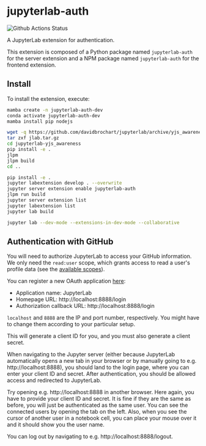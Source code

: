 # jupyterlab-auth

![Github Actions Status](https://github.com/davidbrochart/jupyterlab-auth/workflows/Build/badge.svg)

A JupyterLab extension for authentication.


This extension is composed of a Python package named `jupyterlab-auth`
for the server extension and a NPM package named `jupyterlab-auth`
for the frontend extension.


## Install

To install the extension, execute:

```bash
mamba create -n jupyterlab-auth-dev
conda activate jupyterlab-auth-dev
mamba install pip nodejs

wget -q https://github.com/davidbrochart/jupyterlab/archive/yjs_awareness.tar.gz -O jlab.tar.gz
tar zxf jlab.tar.gz
cd jupyterlab-yjs_awareness
pip install -e .
jlpm
jlpm build
cd ..

pip install -e .
jupyter labextension develop . --overwrite
jupyter server extension enable jupyterlab-auth
jlpm run build
jupyter server extension list
jupyter labextension list
jupyter lab build

jupyter lab --dev-mode --extensions-in-dev-mode --collaborative
```

## Authentication with GitHub

You will need to authorize JupyterLab to access your GitHub information. We only need the
`read:user` scope, which grants access to read a user's profile data (see the
[available scopes](https://docs.github.com/en/developers/apps/building-oauth-apps/scopes-for-oauth-apps#available-scopes)).

You can register a new OAuth application [here](https://github.com/settings/applications/new):
- Application name: JupyterLab
- Homepage URL: http://localhost:8888/login
- Authorization callback URL: http://localhost:8888/login

`localhost` and `8888` are the IP and port number, respectively. You might have to change them
according to your particular setup.

This will generate a client ID for you, and you must also generate a client secret.

When navigating to the Jupyter server (either because JupyterLab automatically opens a new tab in
your browser or by manually going to e.g. http://localhost:8888), you should land to the
login page, where you can enter your client ID and secret. After authentication, you should be
allowed access and redirected to JupyterLab.

Try opening e.g. http://localhost:8888 in another browser. Here again, you have to provide your
client ID and secret. It is fine if they are the same as before, you will just be authenticated as
the same user. You can see the connected users by opening the tab on the left. Also, when you see
the cursor of another user in a notebook cell, you can place your mouse over it and it should show
you the user name.

You can log out by navigating to e.g. http://localhost:8888/logout.
